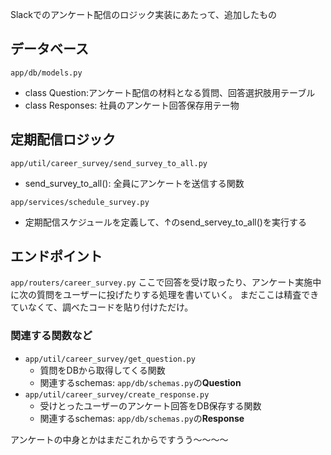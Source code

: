 Slackでのアンケート配信のロジック実装にあたって、追加したもの

## データベース
`app/db/models.py`
- class Question:アンケート配信の材料となる質問、回答選択肢用テーブル
- class Responses: 社員のアンケート回答保存用テー物

## 定期配信ロジック
`app/util/career_survey/send_survey_to_all.py`
- send_survey_to_all(): 全員にアンケートを送信する関数

`app/services/schedule_survey.py`
- 定期配信スケジュールを定義して、↑のsend_servey_to_all()を実行する

## エンドポイント
`app/routers/career_survey.py`
ここで回答を受け取ったり、アンケート実施中に次の質問をユーザーに投げたりする処理を書いていく。
まだここは精査できていなくて、調べたコードを貼り付けただけ。
### 関連する関数など
- `app/util/career_survey/get_question.py`
  - 質問をDBから取得してくる関数
  - 関連するschemas: `app/db/schemas.py`の**Question**
- `app/util/career_survey/create_response.py`
  - 受けとったユーザーのアンケート回答をDB保存する関数
  - 関連するschemas: `app/db/schemas.py`の**Response**


アンケートの中身とかはまだこれからですうう〜〜〜〜